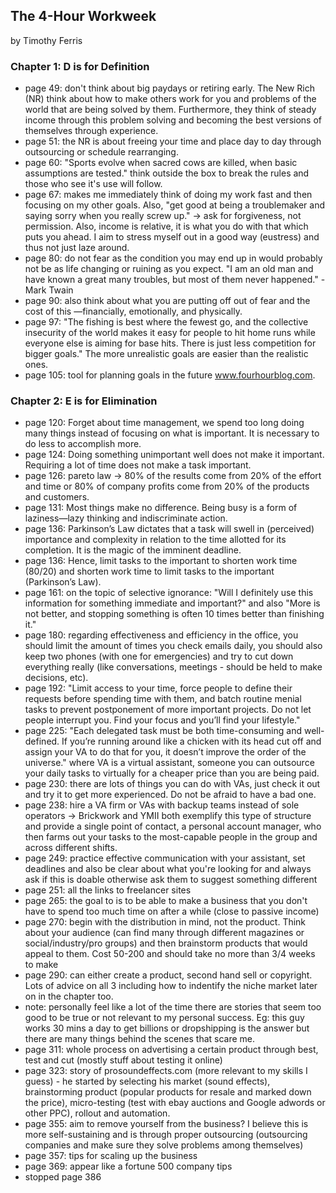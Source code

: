 ## The 4-Hour Workweek

by Timothy Ferris

### Chapter 1: D is for Definition
* page 49: don't think about big paydays or retiring early. The New Rich (NR) think about how to make others work for you and problems of the world that are being solved by them. Furthermore, they think of steady income through this problem solving and becoming the best versions of themselves through experience.
* page 51: the NR is about freeing your time and place day to day through outsourcing or schedule rearranging.
* page 60: "Sports evolve when sacred cows are killed, when basic assumptions are tested." think outside the box to break the rules and those who see it's use will follow.
* page 67: makes me immediately think of doing my work fast and then focusing on my other goals. Also, "get good at being a troublemaker and saying sorry when you really screw up." -> ask for forgiveness, not permission. Also, income is relative, it is what you do with that which puts you ahead. I aim to stress myself out in a good way (eustress) and thus not just laze around.
* page 80: do not fear as the condition you may end up in would probably not be as life changing or ruining as you expect. "I am an old man and have known a great many troubles, but most of them never happened." - Mark Twain
* page 90: also think about what you are putting off out of fear and the cost of this —financially, emotionally, and physically.
* page 97: "The fishing is best where the fewest go, and the collective insecurity of the world makes it easy for people to hit home runs while everyone else is aiming for base hits. There is just less competition for bigger goals." The more unrealistic goals are easier than the realistic ones.
* page 105: tool for planning goals in the future www.fourhourblog.com.

### Chapter 2: E is for Elimination
* page 120: Forget about time management, we spend too long doing many things instead of focusing on what is important. It is necessary to do less to accomplish more.
* page 124: Doing something unimportant well does not make it important. Requiring a lot of time does not make a task important.
* page 126: pareto law -> 80% of the results come from 20% of the effort and time or 80% of company profits come from 20% of the products and customers.
* page 131: Most things make no difference. Being busy is a form of laziness—lazy thinking and indiscriminate action.
* page 136: Parkinson’s Law dictates that a task will swell in (perceived) importance and complexity in relation to the time allotted for its completion. It is the magic of the imminent deadline.
* page 136: Hence, limit tasks to the important to shorten work time (80/20) and shorten work time to limit tasks to the important (Parkinson’s Law).
* page 161: on the topic of selective ignorance: "Will I definitely use this information for something immediate and important?" and also "More is not better, and stopping something is often 10 times better than finishing it."
* page 180: regarding effectiveness and efficiency in the office, you should limit the amount of times you check emails daily, you should also keep two phones (with one for emergencies) and try to cut down everything really (like conversations, meetings - should be held to make decisions, etc).
* page 192: "Limit access to your time, force people to define their requests before spending time with them, and batch routine menial tasks to prevent postponement of more important projects. Do not let people interrupt you. Find your focus and you’ll find your lifestyle."
* page 225: "Each delegated task must be both time-consuming and well-defined. If you’re running around like a chicken with its head cut off and assign your VA to do that for you, it doesn’t improve the order of the universe." where VA is a virtual assistant, someone you can outsource your daily tasks to virtually for a cheaper price than you are being paid.
* page 230: there are lots of things you can do with VAs, just check it out and try it to get more experienced. Do not be afraid to have a bad one.
* page 238: hire a VA firm or VAs with backup teams instead of sole operators -> Brickwork and YMII both exemplify this type of structure and provide a single point of contact, a personal account manager, who then farms out your tasks to the most-capable people in the group and across different shifts.
* page 249: practice effective communication with your assistant, set deadlines and also be clear about what you're looking for and always ask if this is doable otherwise ask them to suggest something different
* page 251: all the links to freelancer sites
* page 265: the goal to is to be able to make a business that you don't have to spend too much time on after a while (close to passive income)
* page 270: begin with the distribution in mind, not the product. Think about your audience (can find many through different magazines or social/industry/pro groups) and then brainstorm products that would appeal to them. Cost 50-200 and should take no more than 3/4 weeks to make
* page 290: can either create a product, second hand sell or copyright. Lots of advice on all 3 including how to indentify the niche market later on in the chapter too.
* note: personally feel like a lot of the time there are stories that seem too good to be true or not relevant to my personal success. Eg: this guy works 30 mins a day to get billions or dropshipping is the answer but there are many things behind the scenes that scare me.
* page 311: whole process on advertising a certain product through best, test and cut (mostly stuff about testing it online)
* page 323: story of prosoundeffects.com (more relevant to my skills I guess) - he started by selecting his market (sound effects), brainstorming product (popular products for resale and marked down the price), micro-testing (test with ebay auctions and Google adwords or other PPC), rollout and automation.
* page 355: aim to remove yourself from the business? I believe this is more self-sustaining and is through proper outsourcing (outsourcing companies and make sure they solve problems among themselves)
* page 357: tips for scaling up the business
* page 369: appear like a fortune 500 company tips
* stopped page 386
